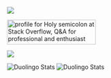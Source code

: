 
 <a href="https://www.codewars.com/users/holy%20semicolon"><img src="https://www.codewars.com/users/holy%20semicolon/badges/large"></a>
 
 <a href="https://stackoverflow.com/users/10669066/holy-semicolon"><img src="https://stackoverflow.com/users/flair/10669066.png?theme=dark" width="208" height="58" alt="profile for Holy semicolon at Stack Overflow, Q&amp;A for professional and enthusiast programmers" title="profile for Holy semicolon at Stack Overflow, Q&amp;A for professional and enthusiast programmers"></a>

![](https://komarev.com/ghpvc/?username=iltafah&color=green)

![Duolingo Stats](https://duolingo-stats-card.vercel.app/api?id=689143651)
![Duolingo Stats](https://duolingo-stats-card.vercel.app/api?id=689143651&sort=xp)
